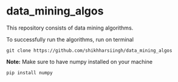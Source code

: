 # data_mining_algos
This repository consists of data mining algorithms.

To successfully run the algorithms, 
run on terminal
~~~
git clone https://github.com/shikhharsiingh/data_mining_algos
~~~

<b>Note:</b> Make sure to have numpy installed on your machine
~~~
pip install numpy
~~~
